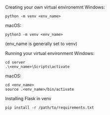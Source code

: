 Creating your own virtual environemnt
Windows:
```
python -m venv <env_name>
```
macOS:
```
python3 -m venv <env_name>
```
(env_name is generally set to venv)

Running your virtual environment
Windows:
```
cd server
.\<env_name>\Scripts\activate
```
macOS:
```
cd <env_name>
source .<env_name>/bin/activate
```

Installing Flask in venv
```
pip install -r /path/to/requirements.txt
```